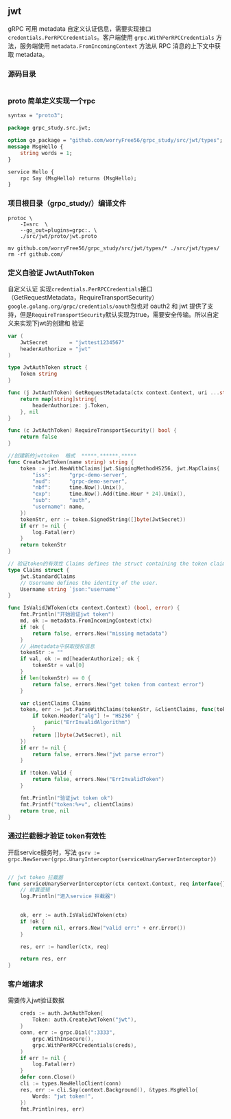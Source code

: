 ## jwt

gRPC 可用 metadata 自定义认证信息，需要实现接口`credentials.PerRPCCredentials`。客户端使用 `grpc.WithPerRPCCredentials` 方法，服务端使用 `metadata.FromIncomingContext` 方法从 RPC 消息的上下文中获取 metadata。

### 源码目录

```

```

### proto 简单定义实现一个rpc
```proto
syntax = "proto3";

package grpc_study.src.jwt;

option go_package = "github.com/worryFree56/grpc_study/src/jwt/types";
message MsgHello {
    string words = 1;
}

service Hello {
    rpc Say (MsgHello) returns (MsgHello);
}
```

### 项目根目录（grpc_study/）编译文件
```shell
protoc \
    -I=src  \
    --go_out=plugins=grpc:. \
    ./src/jwt/proto/jwt.proto

```
```shell
mv github.com/worryFree56/grpc_study/src/jwt/types/* ./src/jwt/types/
rm -rf github.com/  
```

### 定义自验证 JwtAuthToken
自定义认证 实现`credentials.PerRPCCredentials`接口（GetRequestMetadata，RequireTransportSecurity）
`google.golang.org/grpc/credentials/oauth`包也对 oauth2 和 jwt 提供了支持，但是`RequireTransportSecurity`默认实现为true，需要安全传输。所以自定义来实现下jwt的创建和 验证
```go
var (
	JwtSecret       = "jwttest1234567"
	headerAuthorize = "jwt"
)

type JwtAuthToken struct {
	Token string
}

func (j JwtAuthToken) GetRequestMetadata(ctx context.Context, uri ...string) (map[string]string, error) {
	return map[string]string{
		headerAuthorize: j.Token,
	}, nil
}

func (c JwtAuthToken) RequireTransportSecurity() bool {
	return false
}

//创建新的jwttoken  格式  *****.******.***** 
func CreateJwtToken(name string) string {
	token := jwt.NewWithClaims(jwt.SigningMethodHS256, jwt.MapClaims{
		"iss":      "grpc-demo-server",
		"aud":      "grpc-demo-server",
		"nbf":      time.Now().Unix(),
		"exp":      time.Now().Add(time.Hour * 24).Unix(),
		"sub":      "auth",
		"username": name,
	})
	tokenStr, err := token.SignedString([]byte(JwtSecret))
	if err != nil {
		log.Fatal(err)
	}
	return tokenStr
}

// 验证token的有效性 Claims defines the struct containing the token claims.
type Claims struct {
	jwt.StandardClaims
	// Username defines the identity of the user.
	Username string `json:"username"`
}

func IsValidJWToken(ctx context.Context) (bool, error) {
	fmt.Println("开始验证jwt token")
	md, ok := metadata.FromIncomingContext(ctx)
	if !ok {
		return false, errors.New("missing metadata")
	}
	// 从metadata中获取授权信息
	tokenStr := ""
	if val, ok := md[headerAuthorize]; ok {
		tokenStr = val[0]
	}
	if len(tokenStr) == 0 {
		return false, errors.New("get token from context error")
	}

	var clientClaims Claims
	token, err := jwt.ParseWithClaims(tokenStr, &clientClaims, func(token *jwt.Token) (interface{}, error) {
		if token.Header["alg"] != "HS256" {
			panic("ErrInvalidAlgorithm")
		}
		return []byte(JwtSecret), nil
	})
	if err != nil {
		return false, errors.New("jwt parse error")
	}

	if !token.Valid {
		return false, errors.New("ErrInvalidToken")
	}

	fmt.Println("验证jwt token ok")
	fmt.Printf("token:%+v", clientClaims)
	return true, nil
}
```

### 通过拦截器才验证 token有效性
开启service服务时，写法 `gsrv := grpc.NewServer(grpc.UnaryInterceptor(serviceUnaryServerInterceptor))`
```go

// jwt token 拦截器
func serviceUnaryServerInterceptor(ctx context.Context, req interface{}, info *grpc.UnaryServerInfo, handler grpc.UnaryHandler) (resp interface{}, err error) {
	// 前置逻辑
	log.Println("进入service 拦截器")

   
	ok, err := auth.IsValidJWToken(ctx)
	if !ok {
		return nil, errors.New("valid err:" + err.Error())
	}

	res, err := handler(ctx, req)

	return res, err
}

```


### 客户端请求
需要传入jwt验证数据
```go
    creds := auth.JwtAuthToken{
		Token: auth.CreateJwtToken("jwt"),
	}
	conn, err := grpc.Dial(":3333",
		grpc.WithInsecure(),
		grpc.WithPerRPCCredentials(creds),
	)
	if err != nil {
		log.Fatal(err)
	}
	defer conn.Close()
	cli := types.NewHelloClient(conn)
	res, err := cli.Say(context.Background(), &types.MsgHello{
		Words: "jwt token!",
	})
	fmt.Println(res, err)
```
